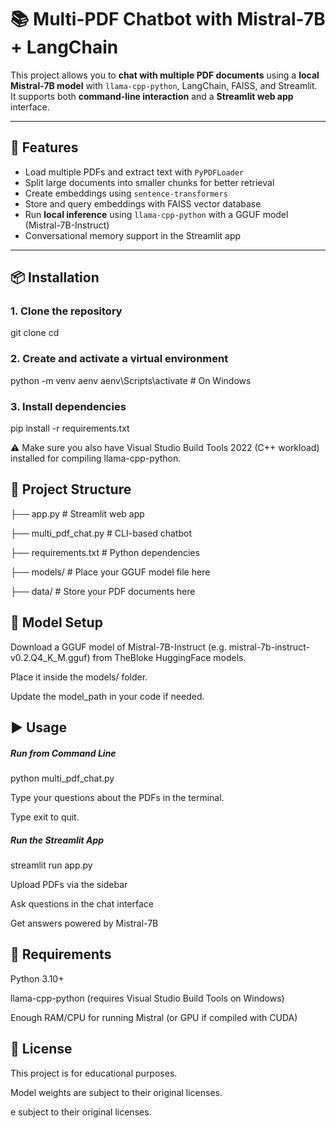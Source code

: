# 📚 Multi-PDF Chatbot with Mistral-7B + LangChain

This project allows you to **chat with multiple PDF documents** using a **local Mistral-7B model** with `llama-cpp-python`, LangChain, FAISS, and Streamlit.  
It supports both **command-line interaction** and a **Streamlit web app** interface.  

---

## 🚀 Features
- Load multiple PDFs and extract text with `PyPDFLoader`  
- Split large documents into smaller chunks for better retrieval  
- Create embeddings using `sentence-transformers`  
- Store and query embeddings with FAISS vector database  
- Run **local inference** using `llama-cpp-python` with a GGUF model (Mistral-7B-Instruct)  
- Conversational memory support in the Streamlit app  

---

## 📦 Installation

### 1. Clone the repository

git clone <your-repo-url>
cd <repo-folder>

### 2. Create and activate a virtual environment

python -m venv aenv
aenv\Scripts\activate   # On Windows

### 3. Install dependencies

pip install -r requirements.txt

⚠️ Make sure you also have Visual Studio Build Tools 2022 (C++ workload) installed for compiling llama-cpp-python.

## 📂 Project Structure

├── app.py                # Streamlit web app

├── multi_pdf_chat.py     # CLI-based chatbot

├── requirements.txt      # Python dependencies

├── models/               # Place your GGUF model file here

├── data/                 # Store your PDF documents here

## 🧠 Model Setup
Download a GGUF model of Mistral-7B-Instruct (e.g. mistral-7b-instruct-v0.2.Q4_K_M.gguf)
 from TheBloke HuggingFace models.

 Place it inside the models/ folder.

 Update the model_path in your code if needed.

## ▶️ Usage
##### Run from Command Line

 python multi_pdf_chat.py
 
  Type your questions about the PDFs in the terminal.

  Type exit to quit.

##### Run the Streamlit App

 streamlit run app.py
 
 Upload PDFs via the sidebar

 Ask questions in the chat interface

 Get answers powered by Mistral-7B

## 📝 Requirements
 Python 3.10+

 llama-cpp-python (requires Visual Studio Build Tools on Windows)

 Enough RAM/CPU for running Mistral (or GPU if compiled with CUDA)

## 📜 License
This project is for educational purposes.

Model weights are subject to their original licenses.



e subject to their original licenses.

